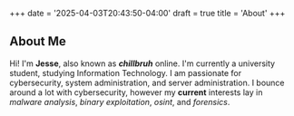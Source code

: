 +++
date = '2025-04-03T20:43:50-04:00'
draft = true
title = 'About'
+++
## About Me
Hi! I'm **Jesse**, also known as ***chillbruh*** online. I'm currently a university student, studying Information Technology. I am passionate for cybersecurity, system administration, and server administration. I bounce around a lot with cybersecurity, however my **current** interests lay in *malware analysis*, *binary exploitation*, *osint*, and *forensics*.